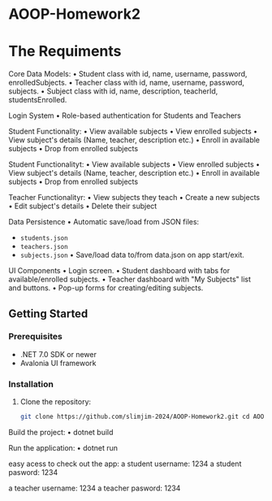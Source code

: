 # AOOP-Homework2

# The Requiments

Core Data Models:
• Student class with id, name, username, password, enrolledSubjects.
• Teacher class with id, name, username, password, subjects.
• Subject class with id, name, description, teacherId, studentsEnrolled.

Login System
• Role-based authentication for Students and Teachers

Student Functionality:
• View available subjects
• View enrolled subjects
• View subject's details (Name, teacher, description etc.)
• Enroll in available subjects
• Drop from enrolled subjects

Student Functionalityt:
• View available subjects
• View enrolled subjects
• View subject's details (Name, teacher, description etc.)
• Enroll in available subjects
• Drop from enrolled subjects

Teacher Functionalityr:
• View subjects they teach
• Create a new subjects
• Edit subject's details
• Delete their subject

Data Persistence
• Automatic save/load from JSON files:
  - `students.json`
  - `teachers.json`
  - `subjects.json`
• Save/load data to/from data.json on app start/exit.

UI Components
• Login screen.
• Student dashboard with tabs for available/enrolled subjects.
• Teacher dashboard with "My Subjects" list and buttons.
• Pop-up forms for creating/editing subjects.

## Getting Started

### Prerequisites
- .NET 7.0 SDK or newer
- Avalonia UI framework

### Installation
1. Clone the repository:
   ```bash
   git clone https://github.com/slimjim-2024/AOOP-Homework2.git cd AOOP-Homework2

Build the project:
• dotnet build

Run the application:
• dotnet run

easy acess to check out the app: 
a student username: 1234
a student pasword: 1234

a teacher username: 1234
a teacher pasword: 1234